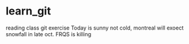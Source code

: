 # learn_git
reading class git exercise 
Today is sunny not cold, montreal will exoect snowfall in late oct. FRQS is killing 
